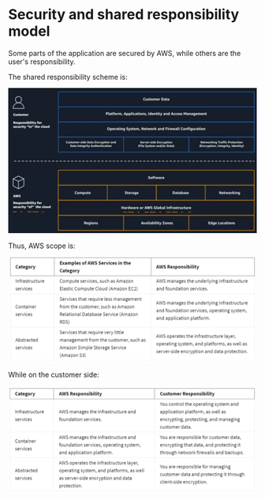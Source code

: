 # Security and shared responsibility model

Some parts of the application are secured by AWS, while others are the user's responsibility.

The shared responsibility scheme is:

![alt text](shared_responsibility.png)

Thus, AWS scope is:

![alt text](aws_scope.png)

While on the customer side:

![alt text](customer_side.png)